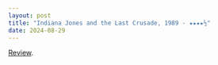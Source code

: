 ```yaml
---
layout: post
title: "Indiana Jones and the Last Crusade, 1989 - ★★★★½"
date: 2024-08-29
---
```


[Review](https://letterboxd.com/pavlesap/film/indiana-jones-and-the-last-crusade/1/).
